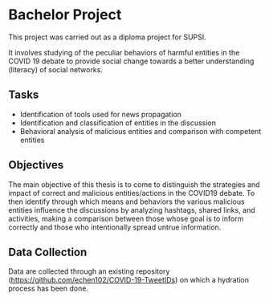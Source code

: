 # Bachelor Project

This project was carried out as a diploma project for SUPSI.

It involves studying of the peculiar behaviors of harmful entities in the COVID 19 debate to provide social change towards a better understanding (literacy) of social networks. 

## Tasks

- Identification of tools used for news propagation
- Identification and classification of entities in the discussion
- Behavioral analysis of malicious entities and comparison with competent entities

## Objectives

The main objective of this thesis is to come to distinguish the strategies and impact of correct and malicious entities/actions in the COVID19 debate.
To then identify through which means and behaviors the various malicious entities influence the discussions by analyzing hashtags, shared links, and activities, making a comparison between those whose goal is to inform correctly and those who intentionally spread untrue information.

## Data Collection

Data are collected through an existing repository (https://github.com/echen102/COVID-19-TweetIDs) on which a hydration process has been done.

